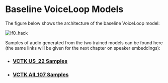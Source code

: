 # Baseline VoiceLoop Models

The figure below shows the architecture of the baseline VoiceLoop model:

![lf0_hack](docs/architecture_voiceloop.png)

Samples of audio generated from the two trained models can be found here (the same links will be given for the next chapter on speaker embeddings):
* ### [VCTK US_22 Samples](vctk_us_22_samples.md)

* ### [VCTK All_107 Samples](vctk_all_107_samples.md)
